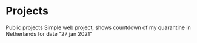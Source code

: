 # Projects
Public projects
Simple web project, shows countdown of my quarantine in Netherlands for date "27 jan 2021"
